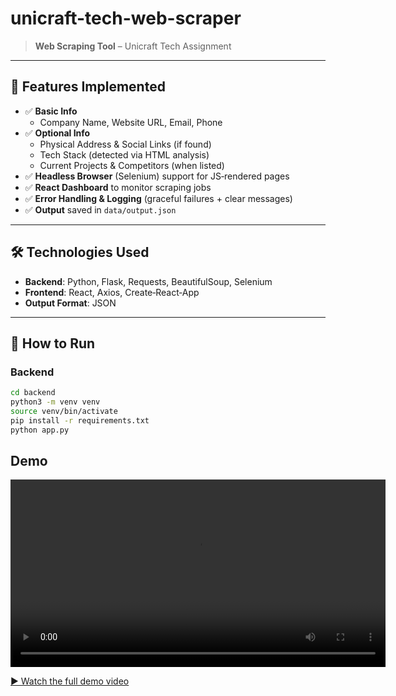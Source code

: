 # unicraft-tech-web-scraper

> **Web Scraping Tool** – Unicraft Tech Assignment

---

## 🎯 Features Implemented

- ✅ **Basic Info**  
  - Company Name, Website URL, Email, Phone  
- ✅ **Optional Info**  
  - Physical Address & Social Links (if found)  
  - Tech Stack (detected via HTML analysis)  
  - Current Projects & Competitors (when listed)  
- ✅ **Headless Browser** (Selenium) support for JS‑rendered pages  
- ✅ **React Dashboard** to monitor scraping jobs  
- ✅ **Error Handling & Logging** (graceful failures + clear messages)  
- ✅ **Output** saved in `data/output.json`

---

## 🛠️ Technologies Used

- **Backend**: Python, Flask, Requests, BeautifulSoup, Selenium  
- **Frontend**: React, Axios, Create‑React‑App  
- **Output Format**: JSON

---

## 🚀 How to Run

### Backend

```bash
cd backend
python3 -m venv venv
source venv/bin/activate
pip install -r requirements.txt
python app.py
```

## Demo

<video src="demo.mp4" controls width="600">
  Your browser does not support the video tag.
</video>

[▶️ Watch the full demo video](demo.mp4)
